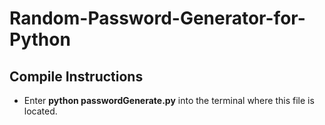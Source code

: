 # Random-Password-Generator-for-Python

## Compile Instructions
* Enter **python passwordGenerate.py** into the terminal where this file is located.
